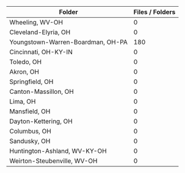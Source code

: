| Folder                            |   Files / Folders |
|-----------------------------------|-------------------|
| Wheeling, WV-OH                   |                 0 |
| Cleveland-Elyria, OH              |                 0 |
| Youngstown-Warren-Boardman, OH-PA |               180 |
| Cincinnati, OH-KY-IN              |                 0 |
| Toledo, OH                        |                 0 |
| Akron, OH                         |                 0 |
| Springfield, OH                   |                 0 |
| Canton-Massillon, OH              |                 0 |
| Lima, OH                          |                 0 |
| Mansfield, OH                     |                 0 |
| Dayton-Kettering, OH              |                 0 |
| Columbus, OH                      |                 0 |
| Sandusky, OH                      |                 0 |
| Huntington-Ashland, WV-KY-OH      |                 0 |
| Weirton-Steubenville, WV-OH       |                 0 |